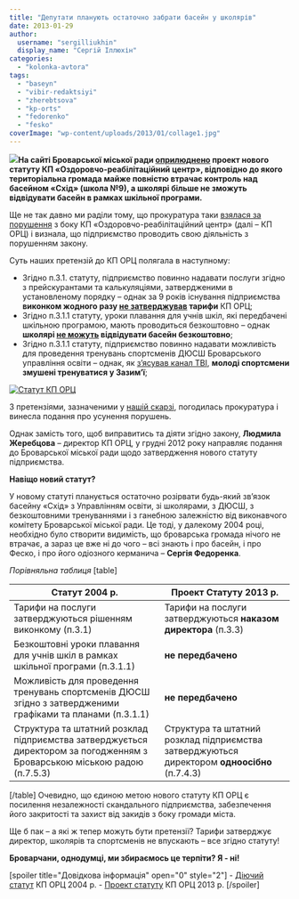 ```yaml
---
title: "Депутати планують остаточно забрати басейн у школярів"
date: 2013-01-29
author: 
  username: "sergilliukhin"
  display_name: "Сергій Іллюхін"
categories: 
  - "kolonka-avtora"
tags: 
  - "baseyn"
  - "vibir-redaktsiyi"
  - "zherebtsova"
  - "kp-orts"
  - "fedorenko"
  - "fesko"
coverImage: "wp-content/uploads/2013/01/collage1.jpg"
---
```


**[![](https://mpz.brovary.org/wp-content/uploads/2013/01/collage1.jpg)](https://mpz.brovary.org/wp-content/uploads/2013/01/collage1.jpg)На сайті Броварської міської ради [оприлюднено](https://docs.brovary.org/p6617/25.01.2013) проект нового статуту КП «Оздоровчо-реабілітаційний центр», відповідно до якого територіальна громада майже повністю втрачає контроль над басейном «Схід» (школа №9), а школярі більше не зможуть відвідувати басейн в рамках шкільної програми.**

Ще не так давно ми раділи тому, що прокуратура таки [взялася за порушення](https://mpz.brovary.org/prokuratura-viyavila-porushennya-u-roboti-kp-ozdorovcho-reabilitatsiyniy-tsentr/) з боку КП «Оздоровчо-реабілітаційний центр» (далі – КП ОРЦ) і визнала, що підприємство проводить свою діяльність з порушенням закону.

Суть наших претензій до КП ОРЦ полягала в наступному:

- Згідно п.3.1. статуту, підприємство повинно надавати послуги згідно з прейскурантами та калькуляціями, затвердженими в установленому порядку – однак за 9 років існування підприємства **виконком жодного разу [не затверджував](https://mpz.brovary.org/tarifi-kp-ozdorovcho-reabilitatsiyniy-tsentr-u-vilnomu-plavanni/) тарифи** КП ОРЦ;
- Згідно п.3.1.1 статуту, уроки плавання для учнів шкіл, які передбачені шкільною програмою, мають проводиться безкоштовно – однак **школярі [не можуть](https://lb.ua/news/2011/12/12/127585_imenem_azarova.html) відвідувати басейн безкоштовно**;
- Згідно п.3.1.1 статуту, підприємство повинно надавати можливість для проведення тренувань спортсменів ДЮСШ Броварського управління освіти – однак, як [з’ясував канал ТВІ](https://mpz.brovary.org/yak-telekanal-tvi-znimav-syujet-pro-brovarsky-baseyny/), **молоді спортсмени змушені тренуватися у Зазим’ї**;

[![Статут КП ОРЦ](https://mpz.brovary.org/wp-content/uploads/2013/01/status.jpg)](https://mpz.brovary.org/wp-content/uploads/2013/01/status.jpg)

З претензіями, зазначеними у [нашій скарзі](https://mpz.brovary.org/wp-content/uploads/2013/01/DA0001.jpg), погодилась прокуратура і винесла подання про усунення порушень.

Однак замість того, щоб виправитись та діяти згідно закону, **Людмила Жеребцова** – директор КП ОРЦ, у грудні 2012 року направляє подання до Броварської міської ради щодо затвердження нового статуту підприємства.

**Навіщо новий статут?**

У новому статуті планується остаточно розірвати будь-який зв’язок басейну «Схід» з Управлінням освіти, зі школярами, з ДЮСШ, з безкоштовними тренуваннями і з ганебною залежністю від виконавчого комітету Броварської міської ради. Це тоді, у далекому 2004 році, необхідно було створити видимість, що броварська громада нічого не втрачає, а зараз це вже ні до чого – всі знають і про басейн, і про Феско, і про його одіозного керманича – **Сергія Федоренка**.

_Порівняльна таблиця_ \[table\]

|   **Статут 2004 р.**   |   **Проект Статуту 2013 р.**   |
| --- | --- |
| Тарифи на послуги затверджуються рішенням виконкому (п.3.1) | Тарифи на послуги затверджуються **наказом директора** (п.3.3) |
| Безкоштовні уроки плавання для учнів шкіл в рамках шкільної програми (п.3.1.1) | **не передбачено** |
| Можливість для проведення тренувань спортсменів ДЮСШ згідно з затвердженими графіками та планами (п.3.1.1) | **не передбачено** |
| Структура та штатний розклад підприємства затверджується директором за погодженням з Броварською міською радою (п.7.5.3) | Структура та штатний розклад підприємства затверджуються директором **одноосібно** (п.7.4.3) |

\[/table\] Очевидно, що єдиною метою нового статуту КП ОРЦ є посилення незалежності скандального підприємства, забезпечення його закритості та захист від закидів з боку громади міста.

Ще б пак – а які ж тепер можуть бути претензії? Тарифи затверджує директор, школярів та спортсменів не впускають – все згідно статуту!

**Броварчани, однодумці, ми збираємось це терпіти? Я - ні!**

\[spoiler title="Довідкова інформація" open="0" style="2"\] - [Діючий статут](https://mpz.brovary.org/wp-content/uploads/2012/11/Statut.pdf) КП ОРЦ 2004 р. - [Проект статуту](https://docs.brovary.org/f?u=https%3A%2F%2Fskydrive.live.com%2Fredir%3Fresid%3D72571393D4771099!281%26amp%3Bauthkey%3D!AChK93KWlgXFf0A) КП ОРЦ 2013 р. \[/spoiler\]
